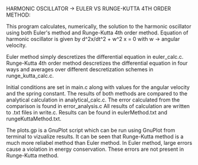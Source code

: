 HARMONIC OSCILLATOR -> EULER VS RUNGE-KUTTA 4TH ORDER METHOD:

This program calculates, numerically, the solution to the harmonic oscillator using both Euler's method and Runge-Kutta 4th order method. Equation of harmonic oscillator is given by d^2x/dt^2 + w^2 x = 0 with w -> angular velocity. 

Euler method simply descretizes the differential equation in euler_calc.c. Runge-Kutta 4th order method descretizes the differential equation in four ways and averages over different descretization schemes in runge_kutta_calc.c.

Initial conditions are set in main.c along with values for the angular velocity and the spring constant. The results of both methods are compared to the analytical calculation in analytical_calc.c. The error calculated from the comparison is found in error_analysis.c All results of calculation are written to .txt files in write.c. Results can be found in eulerMethod.txt and rungeKuttaMethod.txt.

The plots.gp is a GnuPlot script which can be run using GnuPlot from terminal to vizualize results. It can be seen that Runge-Kutta method is a much more reliabel method than Euler method. In Euler method, large errors cause a violation in energy conservation. These errors are not present in Runge-Kutta method.

